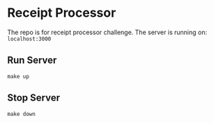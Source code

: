 # Receipt Processor
The repo is for receipt processor challenge. The server is running on:
`localhost:3000`

## Run Server
`make up`

## Stop Server
`make down`
